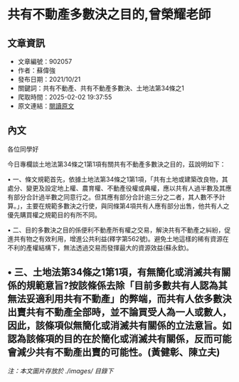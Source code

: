 # 共有不動產多數決之目的,曾榮耀老師

## 文章資訊
- 文章編號：902057
- 作者：蘇偉強
- 發布日期：2021/10/21
- 關鍵詞：共有不動產、共有不動產多數決、土地法第34條之1
- 爬取時間：2025-02-02 19:37:55
- 原文連結：[閱讀原文](https://real-estate.get.com.tw/Columns/detail.aspx?no=902057)

## 內文
各位同學好

今日專欄談土地法第34條之1第1項有關共有不動產多數決之目的，茲說明如下：

• 一、條文規範首先，依據土地法第34條之1第1項，「共有土地或建築改良物，其處分、變更及設定地上權、農育權、不動產役權或典權，應以共有人過半數及其應有部分合計過半數之同意行之。但其應有部分合計逾三分之二者，其人數不予計算。」，主要在規範多數決之行使，與同條第4項共有人應有部分出售，他共有人之優先購買權之規範目的有所不同。

• 二、目的多數決之目的係便利不動產所有權之交易，解決共有不動產之糾紛，促進共有物之有效利用，增進公共利益(釋字第562號)。避免土地這樣的稀有資源在不利的產權結構下，無法透過交易而發揮最大的資源效益(蘇永欽)。

• 三、土地法第34條之1第1項，有無簡化或消滅共有關係的規範意旨?按該條係去除「目前多數共有人認為其無法妥適利用共有不動產」的弊端，而共有人依多數決出賣共有不動產全部時，並不論買受人為一人或數人，因此，該條項似無簡化或消滅共有關係的立法意旨。如認為該條項的目的在於簡化或消滅共有關係，反而可能會減少共有不動產出賣的可能性。(黃健彰、陳立夫)
---
*注：本文圖片存放於 ./images/ 目錄下*
